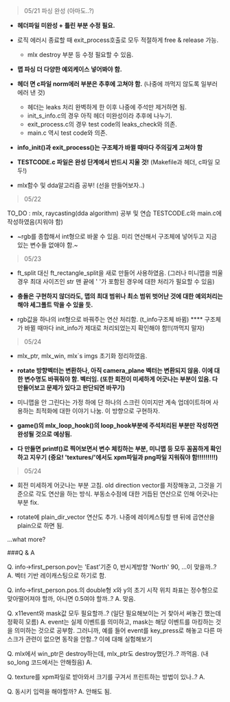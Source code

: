 >05/21 파싱 완성 (아마도..?)
>
* **헤더파일 미완성 + 틀린 부분 수정 필요.**

* 로직 에러시 종료할 때 exit_process호출로 모두 적절하게 free & release 가능.
	- mlx destroy 부분 등 수정 필요할 수 있음.

* **맵 파싱 더 다양한 예외케이스 넣어봐야 함.**

* **헤더 면 c파일 norm에러 부분은 추후에 고쳐야 함.**
	(나중에 까먹지 않도록 일부러 에러 낸 것)
	- 헤더는 leaks 처리 완벽하게 한 이후 나중에 주석만 제거하면 됨.
	- init_s_info.c의 경우 아직 헤더 미완성이라 추후에 나누기.
	- exit_process.c의 경우 test code의 leaks_check와 의존.
	- main.c 역시 test code와 의존.

* **info_init()과 exit_process()는 구조체가 바뀔 때마다 주의깊게 고쳐야 함**

* **TESTCODE.c 파일은 완성 단계에서 반드시 지울 것!**
	(Makefile과 헤더, c파일 모두!)

* mlx함수 및 dda알고리즘 공부!
	(선을 만들어보자..)



>05/22
>
TO_DO : mlx, raycasting(dda algorithm) 공부 및 연습
	TESTCODE.c와 main.c에 작성하였음(지워야 함)

* ~rgb를 종합해서 int형으로 바꿀 수 있음. 미리 연산해서 구조체에 넣어두고 지금 있는 변수들 없애야 함.~



>05/23
>
* ft_split 대신  ft_rectangle_split을 새로 만들어 사용하였음.
	(그러나 미니맵을 띄울 경우 최대 사이즈인 str 맨 끝에 ' '가 포함된 경우에 대한 처리가 필요할 수 있음)

* **충돌은 구현하지 않더라도, 맵의 최대 범위나 최소 범위 벗어난 것에 대한 예외처리는 해야 세그폴트 막을 수 있을 듯.**

* rgb값을 하나의 int형으로 바꿔주는 연산 처리함. (t_info구조체 바뀜)
**** 구조체가 바뀔 때마다 init_info가 제대로 처리되었는지 확인해야 함!!(까먹지 말자)



>05/24
>
* mlx_ptr, mlx_win, mlx`s imgs 초기화 정리하였음.

* **rotate 방향벡터는 변환하나, 아직 camera_plane 벡터는 변환되지 않음. 이에 대한 변수명도 바꿔줘야 함. 벡터임. (또한 회전이 미세하게 어긋나는 부분이 있음. 다 만들어보고 문제가 있다고 판단되면 바꾸기)**

* 미니맵을 안 그린다는 가정 하에 단 하나의 스크린 이미지만 계속 업데이트하며 사용하는 최적화에 대한 이야기 나눔. 이 방향으로 구현하자.

* **game()의 mlx_loop_hook()의 loop_hook부분에 주석처리된 부분만 작성하면 완성될 것으로 예상됨.**

* **다 만들면 printf()로 찍어보면서 변수 체킹하는 부분, 미니맵 등 모두 꼼꼼하게 확인하고 지우기**
	**(중요! 'textures/'에서도 xpm파일과 png파일 지워줘야 함!!!!!!!!!)**

>05/24
>
* 회전 미세하게 어긋나는 부분 고침. old direction vector를 저장해놓고, 그것을 기준으로 각도 연산을 하는 방식. 부동소수점에 대한 거듭된 연산으로 인해 어긋나는 부분 fix.

* rotate에 plain_dir_vector 연산도 추가. 나중에 레이케스팅할 땐 뒤에 곱연산을 plain으로 하면 됨.



...what more?

###Q & A

Q. info->first_person.pov는 'East'기준 0, 반시계방향 'North' 90, ...이 맞을까..?
A. 벡터 기반 레이캐스팅으로 하기로 함.

Q. info->first_person.pos.의 double형 x와 y의 초기 시작 위치 좌표는 정수형으로 맞아떨어져야 할까, 아니면 0.5여야 할까..?
A. 맞음.

Q. x11event와 mask값 모두 필요할까..? (일단 필요해보이는 거 찾아서 써놓긴 했는데 정확히 모름)
A. event는 실제 이벤트를 의미하고, mask는 해당 이벤트를 마킹하는 것을 의미하는 것으로 공부함. 그러니까, 예를 들어 event를 key_press로 해놓고 다른 마스크가 관련이 없으면 동작을 안함..?
이에 대해 실험해보기


Q. mlx에서 win_ptr은 destroy하는데, mlx_ptr도 destroy했던가..? 까먹음.
	(내 so_long 코드에서는 안해줬음)
A.

Q. texture를 xpm파일로 받아와서 크기를 구겨서 프린트하는 방법이 있나..?
A.

Q. 동시키 입력을 해야할까?
A. 안해도 됨.